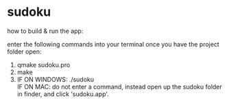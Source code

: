 # sudoku

how to build & run the app:

  enter the following commands into your terminal once you have the project folder open:
  
  1. qmake sudoku.pro
  2. make
  3.  IF ON WINDOWS: ./sudoku <br/>
  IF ON MAC: do not enter a command, instead open up the sudoku folder in finder, and click 'sudoku.app'.
